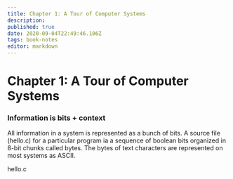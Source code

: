```yaml
---
title: Chapter 1: A Tour of Computer Systems
description: 
published: true
date: 2020-09-04T22:49:46.106Z
tags: book-notes
editor: markdown
---
```


# Chapter 1: A Tour of Computer Systems


### Information is bits + context
All information in a system is represented as a bunch of bits. A source file (hello.c) for a particular program ia a sequence of boolean bits organized in 8-bit chunks called bytes. The bytes of text characters are represented on most systems as ASCII. 

hello.c